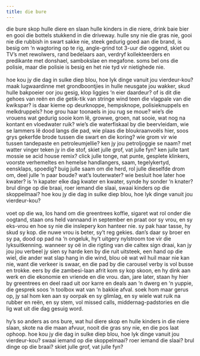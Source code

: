 ```yaml
---
title: die bure
---
```


die bure skop hulle diere en slaan hulle kinders in die niere, drink baie bier en gooi die bottels stukkend in die driveway. hulle sny nie die gras nie, gooi nie die rubbish in swart sakke nie, steek gedurig goed aan die brand, is besig om ‘n wagtoring op te rig, angle-grind tot 3-uur die oggend, skiet ou TV’s met rewolwers, rand bedelaars aan, verdryf kollekteerders en predikante met donshael, sambokslae en megafone. soms bel ons die polisie, maar die polisie is besig en het nie tyd vir nietighede nie.<br>
<br>
hoe kou jy die dag in sulke diep blou, hoe lyk dinge vanuit jou vierdeur-kou? maak lugwaardinne met grondboontjies in hulle neusgate jou wakker, skud hulle bakpoeier oor jou gesig, klop liggies ‘n eier daardeur? of is dit die gehoes van reën en die getik-tik van stringe wind teen die vlagpale van die kwikspar? is daar kieme op deurknoppe, hempsknope, polisieknuppels en melkdruppels? hoe grou haar toonaels in jou rug se moue? wie’s die vrouens wat gedurig sooie kom lê, growwe, groen, nat sooie, wat nog na kontant en vloedwater ruik? wie’s die waterfiskaal by die beervleidam, wie se lammers lê dood langs die pad, wie plaas die bloukraanvoëls hier, soos grys gekerfde brode tussen die swart en die koring? wie grom vir wie tussen tandepaste en petroleumjellie? ken jy jou petroljoggie se naam? met watter vinger teken jy in die stof, skiet julle grof, vat julle fyn? ken julle tant mossie se acid house remix? click julle tonge, nat punte, gesplete klinkers, voorste verhemeltes en hemelse handlangers, saam, tegelykertyd, eensklaps, spoedig? buig julle saam om die herd, rol julle dieselfde drom om, deel julle ‘n paar boude? wat’s louterwater? wie besluit hoe later hoe kwater? is ‘n kapater elke dag kwater en kwater, synde hy sonder ‘n knater? brul dinge op die braai, roer iemand die slaai, swaai kinders op die skoppelmaai? hoe kou jy die dag in sulke diep blou, hoe lyk dinge vanuit jou vierdeur-kou?<br>
<br>
voet op die wa, los hand om die greentrees koffie, sigaret wat rol onder die oogtand, staan ons held vannaand in september en praat oor sy vrou, en sy eks-vrou en hoe sy nie die inslepery kon hanteer nie. sy pak haar tasse, hy skud sy kop. die nuwe vrou is beter, sy’t reg gekies. dan’s daar sy broer en sy pa, dood op pad na ‘n ongeluk, hy’t uitgery nylstroom toe vir die lyksuitkenning. wanneer sy oë in die rigting van die caltex sign draai, kan jy jou jou verbeel jy sien sy harde ken by die ruit uitsteek, een hand op die wiel, die ander wat slap hang in die wind, blou oë wat wil huil maar nie kan nie, want die verkeer is swaar, en die pad by die carousel verby is vol busse en trokke. eers by die zambesi-laan afrit kom sy kop skoon, en hy dink aan werk en die ekonomie en vriende en die vrou. dan, jare later, staan hy hier by greentrees en deel raad uit oor karre en deals aan ‘n dwerg en ‘n yuppie, die gesprek soos ‘n toolbox wat van ‘n bakkie afval. soek hom maar gerus op, jy sal hom ken aan sy oorpak en sy glimlag, en sy wiele wat ruik na rubber en reën, en sy stem, vol missed calls, middernag-padstories en die lig wat uit die dag gesuig word.<br>
<br>
hy’s so anders as ons bure, wat hul diere skop en hulle kinders in die niere slaan, skote na die maan afvuur, nooit die gras sny nie, en die pos laat ophoop. hoe kou jy die dag in sulke diep blou, hoe lyk dinge vanuit jou vierdeur-kou? swaai iemand op die skoppelmaai? roer iemand die slaai? brul dinge op die braai? skiet julle grof, vat julle fyn?<br>
